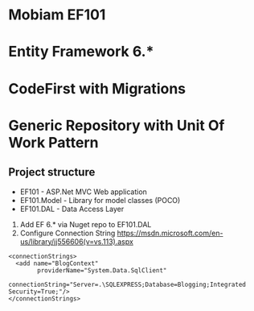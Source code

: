 # Mobiam EF101
# Entity Framework 6.*
# CodeFirst with Migrations
# Generic Repository with Unit Of Work Pattern

## Project structure 
* EF101 - ASP.Net MVC Web application
* EF101.Model - Library for model classes (POCO)
* EF101.DAL - Data Access Layer

1. Add EF 6.* via Nuget repo to EF101.DAL
2. Configure Connection String https://msdn.microsoft.com/en-us/library/jj556606(v=vs.113).aspx
```
<connectionStrings> 
  <add name="BlogContext"  
        providerName="System.Data.SqlClient"  
        connectionString="Server=.\SQLEXPRESS;Database=Blogging;Integrated Security=True;"/> 
</connectionStrings>
```